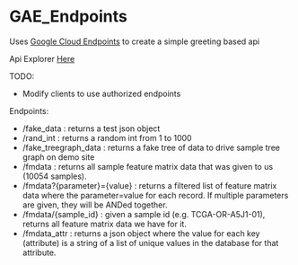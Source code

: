 GAE_Endpoints
=============

Uses [Google Cloud Endpoints](https://cloud.google.com/appengine/docs/python/endpoints/) to create a simple greeting based api

Api Explorer [Here](https://isb-cgc.appspot.com/_ah/api/explorer)

TODO:
- Modify clients to use authorized endpoints

Endpoints:

- /fake_data : returns a test json object
- /rand_int : returns a random int from 1 to 1000
- /fake_treegraph_data : returns a fake tree of data to drive sample tree graph on demo site
- /fmdata : returns all sample feature matrix data that was given to us (10054 samples).
- /fmdata?{parameter}={value} : returns a filtered list of feature matrix data where the parameter=value for each record. If multiple parameters are given, they will be ANDed together.
- /fmdata/{sample_id} : given a sample id (e.g. TCGA-OR-A5J1-01), returns all feature matrix data we have for it.
- /fmdata_attr : returns a json object where the value for each key (attribute) is a string of a list of unique values in the database for that attribute.